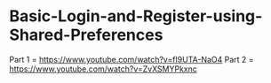 # Basic-Login-and-Register-using-Shared-Preferences

Part 1 = https://www.youtube.com/watch?v=fI9UTA-NaO4
Part 2 = https://www.youtube.com/watch?v=ZvXSMYPkxnc
